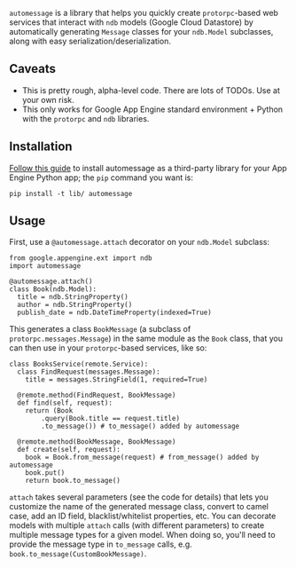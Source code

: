 `automessage` is a library that helps you quickly create `protorpc`-based web services that interact
with `ndb` models (Google Cloud Datastore) by automatically generating `Message` classes for your
`ndb.Model` subclasses, along with easy serialization/deserialization.

## Caveats

* This is pretty rough, alpha-level code. There are lots of TODOs. Use at your own risk.
* This only works for Google App Engine standard environment + Python with the `protorpc` and `ndb`
  libraries.

## Installation

[Follow this guide](https://cloud.google.com/appengine/docs/standard/python/tools/using-libraries-python-27)
to install automessage as a third-party library for your App Engine Python app; the `pip` command
you want is:

    pip install -t lib/ automessage

## Usage

First, use a `@automessage.attach` decorator on your `ndb.Model` subclass:

    from google.appengine.ext import ndb
    import automessage

    @automessage.attach()
    class Book(ndb.Model):
      title = ndb.StringProperty()
      author = ndb.StringProperty()
      publish_date = ndb.DateTimeProperty(indexed=True)

This generates a class `BookMessage` (a subclass of `protorpc.messages.Message`) in the same module
as the `Book` class, that you can then use in your `protorpc`-based services, like so:

    class BooksService(remote.Service):
      class FindRequest(messages.Message):
        title = messages.StringField(1, required=True)

      @remote.method(FindRequest, BookMessage)
      def find(self, request):
        return (Book
            .query(Book.title == request.title)
            .to_message()) # to_message() added by automessage

      @remote.method(BookMessage, BookMessage)
      def create(self, request):
        book = Book.from_message(request) # from_message() added by automessage
        book.put()
        return book.to_message()

`attach` takes several parameters (see the code for details) that lets you customize the name of the
generated message class, convert to camel case, add an ID field, blacklist/whitelist properties,
etc. You can decorate models with multiple `attach` calls (with different parameters) to create
multiple message types for a given model. When doing so, you'll need to provide the message type
in `to_message` calls, e.g. `book.to_message(CustomBookMessage)`.
